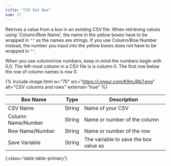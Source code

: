 ```yaml
---
title: "CSV Get Box"
num: 17
---
```


Retrives a value from a box in an existing CSV file. When retrieving values using 'Column/Row Name', the name in the yellow boxes have to be wrapped in `""` as the names are strings. If you use Column/Row Number instead, the number you input into the yellow boxes does not have to be wrapped in `""`. 

When you use column/row numbers, keep in mind the numbers begin with 0,0. The left-most column in a CSV file is is column 0. The first row below the row of column names is row 0.

{% include image.html w="75" src="https://i.imgur.com/K9mJRb7.png" alt="CSV columns and rows" external="true" %}

| Box Name | Type | Description | 
|-------|--------|--------
|CSV Name|String|Name of your CSV
|Column Name/Number|String|Name or number of the column
|Row Name/Number|String|Name or number of the row
|Save Variable|String|The variable to save the box value as
{:class='table table-primary'}









